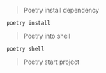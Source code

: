 > Poetry install dependency

```shell
poetry install
```

> Poetry into shell

```
poetry shell
```

> Poetry start project